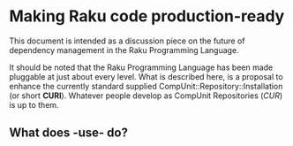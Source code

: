 # Making Raku code production-ready

This document is intended as a discussion piece on the future of dependency management in the Raku Programming Language.

It should be noted that the Raku Programming Language has been made pluggable at just about every level.  What is described here, is a proposal to enhance the currently standard supplied CompUnit::Repository::Installation (or short **CURI**).  Whatever people develop as CompUnit Repositories (*CUR*) is up to them.

## What does -use- do?

## 
